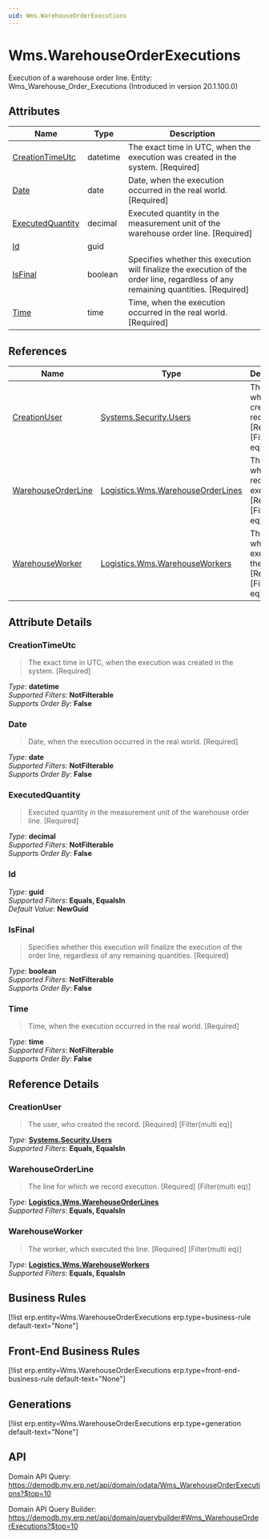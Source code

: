 ```yaml
---
uid: Wms.WarehouseOrderExecutions
---
```

# Wms.WarehouseOrderExecutions

Execution of a warehouse order line. Entity: Wms_Warehouse_Order_Executions (Introduced in version 20.1.100.0)

## Attributes

| Name | Type | Description |
| ---- | ---- | --- |
| [CreationTimeUtc](Wms.WarehouseOrderExecutions.md#creationtimeutc) | datetime | The exact time in UTC, when the execution was created in the system. [Required] 
| [Date](Wms.WarehouseOrderExecutions.md#date) | date | Date, when the execution occurred in the real world. [Required] 
| [ExecutedQuantity](Wms.WarehouseOrderExecutions.md#executedquantity) | decimal | Executed quantity in the measurement unit of the warehouse order line. [Required] 
| [Id](Wms.WarehouseOrderExecutions.md#id) | guid |  
| [IsFinal](Wms.WarehouseOrderExecutions.md#isfinal) | boolean | Specifies whether this execution will finalize the execution of the order line, regardless of any remaining quantities. [Required] 
| [Time](Wms.WarehouseOrderExecutions.md#time) | time | Time, when the execution occurred in the real world. [Required] 

## References

| Name | Type | Description |
| ---- | ---- | --- |
| [CreationUser](Wms.WarehouseOrderExecutions.md#creationuser) | [Systems.Security.Users](Systems.Security.Users.md) | The user, who created the record. [Required] [Filter(multi eq)] |
| [WarehouseOrderLine](Wms.WarehouseOrderExecutions.md#warehouseorderline) | [Logistics.Wms.WarehouseOrderLines](Logistics.Wms.WarehouseOrderLines.md) | The line for which we record execution. [Required] [Filter(multi eq)] |
| [WarehouseWorker](Wms.WarehouseOrderExecutions.md#warehouseworker) | [Logistics.Wms.WarehouseWorkers](Logistics.Wms.WarehouseWorkers.md) | The worker, which executed the line. [Required] [Filter(multi eq)] |


## Attribute Details

### CreationTimeUtc

> The exact time in UTC, when the execution was created in the system. [Required]

_Type_: **datetime**  
_Supported Filters_: **NotFilterable**  
_Supports Order By_: **False**  

### Date

> Date, when the execution occurred in the real world. [Required]

_Type_: **date**  
_Supported Filters_: **NotFilterable**  
_Supports Order By_: **False**  

### ExecutedQuantity

> Executed quantity in the measurement unit of the warehouse order line. [Required]

_Type_: **decimal**  
_Supported Filters_: **NotFilterable**  
_Supports Order By_: **False**  

### Id

_Type_: **guid**  
_Supported Filters_: **Equals, EqualsIn**  
_Default Value_: **NewGuid**  

### IsFinal

> Specifies whether this execution will finalize the execution of the order line, regardless of any remaining quantities. [Required]

_Type_: **boolean**  
_Supported Filters_: **NotFilterable**  
_Supports Order By_: **False**  

### Time

> Time, when the execution occurred in the real world. [Required]

_Type_: **time**  
_Supported Filters_: **NotFilterable**  
_Supports Order By_: **False**  


## Reference Details

### CreationUser

> The user, who created the record. [Required] [Filter(multi eq)]

_Type_: **[Systems.Security.Users](Systems.Security.Users.md)**  
_Supported Filters_: **Equals, EqualsIn**  

### WarehouseOrderLine

> The line for which we record execution. [Required] [Filter(multi eq)]

_Type_: **[Logistics.Wms.WarehouseOrderLines](Logistics.Wms.WarehouseOrderLines.md)**  
_Supported Filters_: **Equals, EqualsIn**  

### WarehouseWorker

> The worker, which executed the line. [Required] [Filter(multi eq)]

_Type_: **[Logistics.Wms.WarehouseWorkers](Logistics.Wms.WarehouseWorkers.md)**  
_Supported Filters_: **Equals, EqualsIn**  



## Business Rules

[!list erp.entity=Wms.WarehouseOrderExecutions erp.type=business-rule default-text="None"]

## Front-End Business Rules

[!list erp.entity=Wms.WarehouseOrderExecutions erp.type=front-end-business-rule default-text="None"]

## Generations

[!list erp.entity=Wms.WarehouseOrderExecutions erp.type=generation default-text="None"]

## API

Domain API Query:
<https://demodb.my.erp.net/api/domain/odata/Wms_WarehouseOrderExecutions?$top=10>

Domain API Query Builder:
<https://demodb.my.erp.net/api/domain/querybuilder#Wms_WarehouseOrderExecutions?$top=10>

